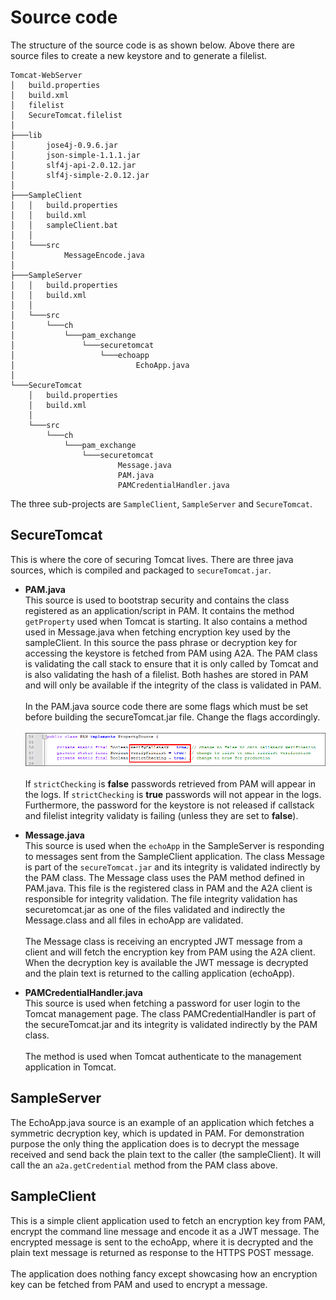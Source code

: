 # Source code

The structure of the source code is as shown below. Above there are source files to create a new keystore and to generate a filelist.

```
Tomcat-WebServer
│   build.properties
│   build.xml
│   filelist
│   SecureTomcat.filelist
│
├───lib
│       jose4j-0.9.6.jar
│       json-simple-1.1.1.jar
│       slf4j-api-2.0.12.jar
│       slf4j-simple-2.0.12.jar
│
├───SampleClient
│   │   build.properties
│   │   build.xml
│   │   sampleClient.bat
│   │
│   └───src
│           MessageEncode.java
│
├───SampleServer
│   │   build.properties
│   │   build.xml
│   │
│   └───src
│       └───ch
│           └───pam_exchange
│               └───securetomcat
│                   └───echoapp
│                           EchoApp.java
│
└───SecureTomcat
	│   build.properties
	│   build.xml
	│
	└───src
		└───ch
			└───pam_exchange
				└───securetomcat
						Message.java
						PAM.java
						PAMCredentialHandler.java
```


The three sub-projects are `SampleClient`, `SampleServer` and `SecureTomcat`. 

## SecureTomcat

This is where the core of securing Tomcat lives. There are three java sources, which is compiled and packaged to `secureTomcat.jar`.

- **PAM.java**  
This source is used to bootstrap security and contains the class registered as an application/script in PAM. It contains the method `getProperty` used when Tomcat is starting. It also contains a method used in Message.java when fetching encryption key used by the sampleClient. In this source the pass phrase or decryption key for accessing the keystore is fetched from PAM using A2A. The PAM class is validating the call stack to ensure that it is only called by Tomcat and is also validating the hash of a filelist. Both hashes are stored in PAM and will only be available if the integrity of the class is validated in PAM.<br><br>
In the PAM.java source code there are some flags which must be set before building the secureTomcat.jar file. Change the flags accordingly.<br><br>
![PAM.java flags](/Docs/images/SecureTomcat-PAM.java.png)<br><br>If `strictChecking` is **false** passwords retrieved from PAM will appear in the logs. If `strictChecking` is **true** passwords will not appear in the logs. Furthermore, the password for the keystore is not released if callstack and filelist integrity validaty is failing (unless they are set to **false**).

- **Message.java**  
This source is used when the `echoApp` in the SampleServer is responding to messages sent from the SampleClient application. The class Message is part of the `secureTomcat.jar` and its integrity is validated indirectly by the PAM class. The Message class uses the PAM method defined in PAM.java. This file is the registered class in PAM and the A2A client is responsible for integrity validation. The file integrity validation has securetomcat.jar as one of the files validated and indirectly the Message.class and all files in echoApp are validated.<br><br>The Message class is receiving an encrypted JWT message from a client and will fetch the encryption key from PAM using the A2A client. When the decryption key is available the JWT message is decrypted and the plain text is returned to the calling application (echoApp). 

- **PAMCredentialHandler.java**  
This source is used when fetching a password for user login to the Tomcat management page. The class PAMCredentialHandler is part of the secureTomcat.jar and its integrity is validated indirectly by the PAM class.<br><br>The method is used when Tomcat authenticate to the management application in Tomcat.


## SampleServer

The EchoApp.java source is an example of an application which fetches a symmetric decryption key, which is updated in PAM. For demonstration purpose the only thing the application does is to decrypt the message received and send back the plain text to the caller (the sampleClient). It will call the an `a2a.getCredential` method from the PAM class above.


## SampleClient

This is a simple client application used to fetch an encryption key from PAM, encrypt the command line message and encode it as a JWT message. The encrypted message is sent to the echoApp, where it is decrypted and the plain text message is returned as response to the HTTPS POST message.<br><br>The application does nothing fancy except showcasing how an encryption key can be fetched from PAM and used to encrypt a message. 

